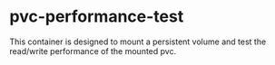 # pvc-performance-test
This container is designed to mount a persistent volume and test the read/write performance of the mounted pvc.
